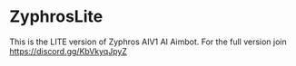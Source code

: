 # ZyphrosLite
This is the LITE version of Zyphros AIV1 AI Aimbot. For the full version join https://discord.gg/KbVkyqJpyZ
